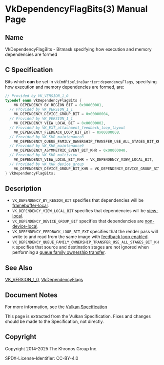 # VkDependencyFlagBits(3) Manual Page

## Name

VkDependencyFlagBits - Bitmask specifying how execution and memory dependencies are formed



## [](#_c_specification)C Specification

Bits which **can** be set in `vkCmdPipelineBarrier`::`dependencyFlags`, specifying how execution and memory dependencies are formed, are:

```c++
// Provided by VK_VERSION_1_0
typedef enum VkDependencyFlagBits {
    VK_DEPENDENCY_BY_REGION_BIT = 0x00000001,
  // Provided by VK_VERSION_1_1
    VK_DEPENDENCY_DEVICE_GROUP_BIT = 0x00000004,
  // Provided by VK_VERSION_1_1
    VK_DEPENDENCY_VIEW_LOCAL_BIT = 0x00000002,
  // Provided by VK_EXT_attachment_feedback_loop_layout
    VK_DEPENDENCY_FEEDBACK_LOOP_BIT_EXT = 0x00000008,
  // Provided by VK_KHR_maintenance8
    VK_DEPENDENCY_QUEUE_FAMILY_OWNERSHIP_TRANSFER_USE_ALL_STAGES_BIT_KHR = 0x00000020,
  // Provided by VK_KHR_maintenance9
    VK_DEPENDENCY_ASYMMETRIC_EVENT_BIT_KHR = 0x00000040,
  // Provided by VK_KHR_multiview
    VK_DEPENDENCY_VIEW_LOCAL_BIT_KHR = VK_DEPENDENCY_VIEW_LOCAL_BIT,
  // Provided by VK_KHR_device_group
    VK_DEPENDENCY_DEVICE_GROUP_BIT_KHR = VK_DEPENDENCY_DEVICE_GROUP_BIT,
} VkDependencyFlagBits;
```

## [](#_description)Description

- `VK_DEPENDENCY_BY_REGION_BIT` specifies that dependencies will be [framebuffer-local](https://registry.khronos.org/vulkan/specs/latest/html/vkspec.html#synchronization-framebuffer-regions).
- `VK_DEPENDENCY_VIEW_LOCAL_BIT` specifies that dependencies will be [view-local](https://registry.khronos.org/vulkan/specs/latest/html/vkspec.html#synchronization-view-local-dependencies).
- `VK_DEPENDENCY_DEVICE_GROUP_BIT` specifies that dependencies are [non-device-local](https://registry.khronos.org/vulkan/specs/latest/html/vkspec.html#synchronization-device-local-dependencies).
- `VK_DEPENDENCY_FEEDBACK_LOOP_BIT_EXT` specifies that the render pass will write to and read from the same image with [feedback loop enabled](https://registry.khronos.org/vulkan/specs/latest/html/vkspec.html#renderpass-feedbackloop).
- `VK_DEPENDENCY_QUEUE_FAMILY_OWNERSHIP_TRANSFER_USE_ALL_STAGES_BIT_KHR` specifies that source and destination stages are not ignored when performing a [queue family ownership transfer](https://registry.khronos.org/vulkan/specs/latest/html/vkspec.html#synchronization-queue-transfers).

## [](#_see_also)See Also

[VK\_VERSION\_1\_0](https://registry.khronos.org/vulkan/specs/latest/man/html/VK_VERSION_1_0.html), [VkDependencyFlags](https://registry.khronos.org/vulkan/specs/latest/man/html/VkDependencyFlags.html)

## [](#_document_notes)Document Notes

For more information, see the [Vulkan Specification](https://registry.khronos.org/vulkan/specs/latest/html/vkspec.html#VkDependencyFlagBits)

This page is extracted from the Vulkan Specification. Fixes and changes should be made to the Specification, not directly.

## [](#_copyright)Copyright

Copyright 2014-2025 The Khronos Group Inc.

SPDX-License-Identifier: CC-BY-4.0
